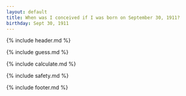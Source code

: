 ```yaml
---
layout: default
title: When was I conceived if I was born on September 30, 1911?
birthday: Sept 30, 1911
---
```


{% include header.md %}

{% include guess.md %}

{% include calculate.md %}

{% include safety.md %}

{% include footer.md %}



